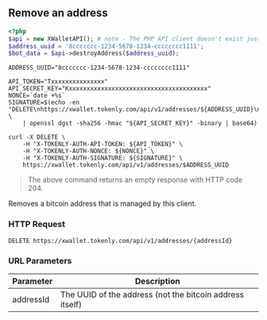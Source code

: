 ## Remove an address

```php
<?php
$api = new XWalletAPI(); # note - The PHP API client doesn't exist just yet
$address_uuid = '8ccccccc-1234-5678-1234-cccccccc1111';
$bot_data = $api->destroyAddress($address_uuid);
```

```shell
ADDRESS_UUID="8ccccccc-1234-5678-1234-cccccccc1111"

API_TOKEN="Txxxxxxxxxxxxxxx"
API_SECRET_KEY="Kxxxxxxxxxxxxxxxxxxxxxxxxxxxxxxxxxxxxxxx"
NONCE=`date +%s`
SIGNATURE=$(echo -en "DELETE\nhttps://xwallet.tokenly.com/api/v1/addresses/${ADDRESS_UUID}\n{}\n${API_TOKEN}\n${NONCE}" \
    | openssl dgst -sha256 -hmac "${API_SECRET_KEY}" -binary | base64)

curl -X DELETE \
    -H "X-TOKENLY-AUTH-API-TOKEN: ${API_TOKEN}" \
    -H "X-TOKENLY-AUTH-NONCE: ${NONCE}" \
    -H "X-TOKENLY-AUTH-SIGNATURE: ${SIGNATURE}" \
    https://xwallet.tokenly.com/api/v1/addresses/$ADDRESS_UUID
```

> The above command returns an empty response with HTTP code 204.



Removes a bitcoin address that is managed by this client.

### HTTP Request

`DELETE https://xwallet.tokenly.com/api/v1/addresses/{addressId}`


### URL Parameters

Parameter       | Description
---------       | -----------
addressId       | The UUID of the address (not the bitcoin address itself)

